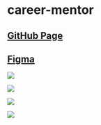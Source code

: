 # career-mentor

## [GitHub Page](https://boriskrasko.github.io/career-mentor)

## [Figma](https://www.figma.com/file/qzjTt65T91MQOctHCt6tvF/Mentor-Karier?type=design&node-id=0%3A1&mode=design&t=3WD0WtkbLP0HcUHS-1)

![](https://boriskrasko.github.io/career-mentor/img/start-screen.png)

![](https://boriskrasko.github.io/career-mentor/img/index.png) 

![](https://boriskrasko.github.io/career-mentor/img/ing.png)

![](https://boriskrasko.github.io/career-mentor/pages/amazon/amazon.png)

